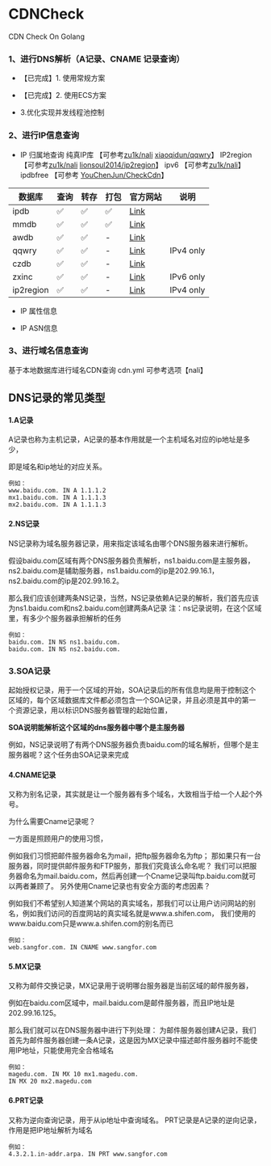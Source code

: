 # CDNCheck
CDN Check On Golang

### 1、进行DNS解析（A记录、CNAME 记录查询）

- 【已完成】1. 使用常规方案

- 【已完成】2. 使用ECS方案

- 3.优化实现并发线程池控制



### 2、进行IP信息查询

- IP 归属地查询
  	纯真IP库	【可参考[zu1k/nali](https://github.com/zu1k/nali) [xiaoqidun/qqwry](https://github.com/xiaoqidun/qqwry)】
  	IP2region  【可参考[zu1k/nali](https://github.com/zu1k/nali)  [lionsoul2014/ip2region](https://github.com/lionsoul2014/ip2region)】
  	ipv6   【可参考[zu1k/nali](https://github.com/zu1k/nali)】
  	ipdbfree 【可参考 [YouChenJun/CheckCdn](https://github.com/YouChenJun/CheckCdn)】

  

| 数据库    | 查询 | 转存 | 打包 | 官方网站                                          | 说明      |
| --------- | ---- | ---- | ---- | ------------------------------------------------- | --------- |
| ipdb      | ✅    | ✅    | ✅    | [Link](https://ipip.net/)                         |           |
| mmdb      | ✅    | ✅    | ✅    | [Link](https://maxmind.com/)                      |           |
| awdb      | ✅    | ✅    | -    | [Link](https://ipplus360.com/)                    |           |
| qqwry     | ✅    | ✅    | -    | [Link](https://cz88.net/)                         | IPv4 only |
| czdb      | ✅    | ✅    | -    | [Link](https://cz88.net/)                         |           |
| zxinc     | ✅    | ✅    | -    | [Link](https://ip.zxinc.org/)                     | IPv6 only |
| ip2region | ✅    | ✅    | -    | [Link](https://github.com/lionsoul2014/ip2region) | IPv4 only |



- IP 属性信息  

- IP ASN信息



### 3、进行域名信息查询

基于本地数据库进行域名CDN查询 cdn.yml 可参考选项【nali】



## DNS记录的常见类型

#### 1.A记录

A记录也称为主机记录，A记录的基本作用就是一个主机域名对应的ip地址是多少，

即是域名和ip地址的对应关系。

```
例如：
www.baidu.com. IN A 1.1.1.2
mx1.baidu.com. IN A 1.1.1.3
mx2.baidu.com. IN A 1.1.1.3
```



#### 2.NS记录

NS记录称为域名服务器记录，用来指定该域名由哪个DNS服务器来进行解析。

假设baidu.com区域有两个DNS服务器负责解析，ns1.baidu.com是主服务器，ns2.baidu.com是辅助服务器，ns1.baidu.com的ip是202.99.16.1，ns2.baidu.com的ip是202.99.16.2。

那么我们应该创建两条NS记录，当然，NS记录依赖A记录的解析，我们首先应该为ns1.baidu.com和ns2.baidu.com创建两条A记录
注：ns记录说明，在这个区域里，有多少个服务器承担解析的任务

```
例如：
baidu.com. IN NS ns1.baidu.com. 
baidu.com. IN NS ns2.baidu.com.
```



### 3.SOA记录

起始授权记录，用于一个区域的开始，SOA记录后的所有信息均是用于控制这个区域的，每个区域数据库文件都必须包含一个SOA记录，并且必须是其中的第一个资源记录，用以标识DNS服务器管理的起始位置，

**SOA说明能解析这个区域的dns服务器中哪个是主服务器**

例如，NS记录说明了有两个DNS服务器负责baidu.com的域名解析，但哪个是主服务器呢？这个任务由SOA记录来完成



#### 4.CNAME记录

又称为别名记录，其实就是让一个服务器有多个域名，大致相当于给一个人起个外号。

为什么需要Cname记录呢？

一方面是照顾用户的使用习惯，

例如我们习惯把邮件服务器命名为mail，把ftp服务器命名为ftp；
那如果只有一台服务器，同时提供邮件服务和FTP服务，那我们究竟该么命名呢？
我们可以把服务器命名为mail.baidu.com，然后再创建一个Cname记录叫ftp.baidu.com就可以两者兼顾了。
另外使用Cname记录也有安全方面的考虑因素？

例如我们不希望别人知道某个网站的真实域名，那我们可以让用户访问网站的别名，例如我们访问的百度网站的真实域名就是www.a.shifen.com，
我们使用的www.baidu.com只是www.a.shifen.com的别名而已

```
例如：
web.sangfor.com. IN CNAME www.sangfor.com
```



#### 5.MX记录

又称为邮件交换记录，MX记录用于说明哪台服务器是当前区域的邮件服务器，

例如在baidu.com区域中，mail.baidu.com是邮件服务器，而且IP地址是202.99.16.125。

那么我们就可以在DNS服务器中进行下列处理：
为邮件服务器创建A记录，我们首先为邮件服务器创建一条A记录，这是因为MX记录中描述邮件服务器时不能使用IP地址，只能使用完全合格域名

```
例如：
magedu.com. IN MX 10 mx1.magedu.com. 
IN MX 20 mx2.magedu.com
```



#### 6.PRT记录

又称为逆向查询记录，用于从ip地址中查询域名。
PRT记录是A记录的逆向记录，作用是把IP地址解析为域名

```
例如：
4.3.2.1.in-addr.arpa. IN PRT www.sangfor.com
```


